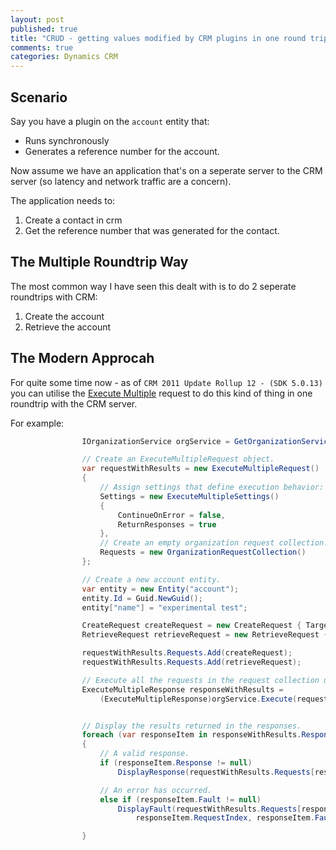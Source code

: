 ```yaml
---
layout: post
published: true
title: "CRUD - getting values modified by CRM plugins in one round trip."
comments: true
categories: Dynamics CRM
---
```


## Scenario

Say you have a plugin on the `account` entity that:

- Runs synchronously
- Generates a reference number for the account.

Now assume we have an application that's on a seperate server to the CRM server (so latency and network traffic are a concern).

The application needs to:

1. Create a contact in crm
2. Get the reference number that was generated for the contact.

## The Multiple Roundtrip Way
The most common way I have seen this dealt with is to do 2 seperate roundtrips with CRM:

1. Create the account
2. Retrieve the account

## The Modern Approcah
For quite some time now - as of `CRM 2011 Update Rollup 12 - (SDK 5.0.13)` you can utilise the [Execute Multiple](http://msdn.microsoft.com/en-gb/library/jj863604(v=crm.5).aspx) request to do this kind of thing in one roundtrip with the CRM server.

For example:

``` csharp
 				IOrganizationService orgService = GetOrganizationService();

                // Create an ExecuteMultipleRequest object.
                var requestWithResults = new ExecuteMultipleRequest()
                {
                    // Assign settings that define execution behavior: continue on error, return responses. 
                    Settings = new ExecuteMultipleSettings()
                    {
                        ContinueOnError = false,
                        ReturnResponses = true                        
                    },
                    // Create an empty organization request collection.
                    Requests = new OrganizationRequestCollection()
                };

				// Create a new account entity.
                var entity = new Entity("account");
                entity.Id = Guid.NewGuid();
                entity["name"] = "experimental test";

                CreateRequest createRequest = new CreateRequest { Target = entity };
                RetrieveRequest retrieveRequest = new RetrieveRequest { Target = new EntityReference(entity.LogicalName, entity.Id), ColumnSet = new ColumnSet(true) };

                requestWithResults.Requests.Add(createRequest);
                requestWithResults.Requests.Add(retrieveRequest);

                // Execute all the requests in the request collection using a single web method call.
                ExecuteMultipleResponse responseWithResults =
                    (ExecuteMultipleResponse)orgService.Execute(requestWithResults);


                // Display the results returned in the responses.
                foreach (var responseItem in responseWithResults.Responses)
                {
                    // A valid response.
                    if (responseItem.Response != null)
                        DisplayResponse(requestWithResults.Requests[responseItem.RequestIndex], responseItem.Response);

                    // An error has occurred.
                    else if (responseItem.Fault != null)
                        DisplayFault(requestWithResults.Requests[responseItem.RequestIndex],
                            responseItem.RequestIndex, responseItem.Fault);

                }            

```


